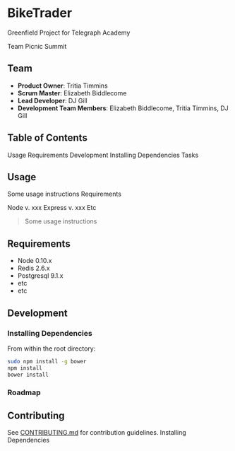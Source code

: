 # BikeTrader
Greenfield Project for Telegraph Academy

Team Picnic Summit


## Team


  - __Product Owner__: Tritia Timmins
  - __Scrum Master__: Elizabeth Biddlecome
  - __Lead Developer__: DJ Gill
  - __Development Team Members__: Elizabeth Biddlecome, Tritia Timmins, DJ Gill


## Table of Contents

Usage 
Requirements
Development
Installing Dependencies
Tasks

## Usage

Some usage instructions
Requirements

Node v. xxx
Express v. xxx
Etc





> Some usage instructions

## Requirements

- Node 0.10.x
- Redis 2.6.x
- Postgresql 9.1.x
- etc
- etc

## Development

### Installing Dependencies

From within the root directory:

```sh
sudo npm install -g bower
npm install
bower install
```

### Roadmap


## Contributing

See [CONTRIBUTING.md](_CONTRIBUTING.md) for contribution guidelines.
Installing Dependencies




